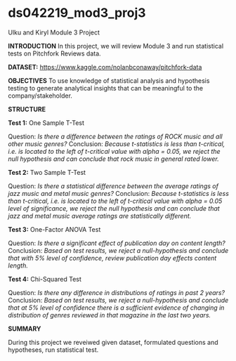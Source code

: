 # ds042219_mod3_proj3
Ulku and Kiryl Module 3 Project

**INTRODUCTION**
In this project, we will review Module 3 and run statistical tests on Pitchfork Reviews data.

**DATASET:** https://www.kaggle.com/nolanbconaway/pitchfork-data

**OBJECTIVES**
To use knowledge of statistical analysis and hypothesis testing to generate analytical insights that can be meaningful to the company/stakeholder.

**STRUCTURE**

**Test 1:** One Sample T-Test

   Question: _Is there a difference between the ratings of ROCK music and all other music genres?_
   Conclusion: _Because t-statistics is less than t-critical, i.e. is located to the left of t-critical value with alpha = 0.05, we reject the null hypothesis and can conclude that rock music in general rated lower._

**Test 2:** Two Sample T-Test

   Question: _Is there a statistical difference between the average ratings of jazz music and metal music genres?_
   Conclusion: _Because t-statistics is less than t-critical, i.e. is located to the left of t-critical value with alpha = 0.05 level of significance, we reject the null hypothesis and can conclude that jazz and metal music average ratings are statistically different._

**Test 3:** One-Factor ANOVA Test

   Question: _Is there a significant effect of publication day on content length?_
   Conclusion: _Based on test results, we reject a null-hypothesis and conclude that with 5% level of confidence, review publication day effects content length._

**Test 4:** Chi-Squared Test

   Question: _Is there any difference in distributions of ratings in past 2 years?_
   Conclusion: _Based on test results, we reject a null-hypothesis and conclude that at 5% level of confidence there is a sufficient evidence of changing in distribution of genres reviewed in that magazine  in the last two years._

**SUMMARY** 

During this project we reveiwed given dataset, formulated questions and hypotheses, run statistical test.

